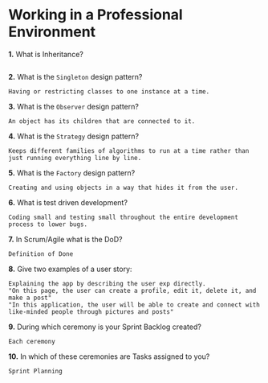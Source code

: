 # Working in a Professional Environment

**1.** What is Inheritance?
<!-- enter you answer in the space below -->
```

```
**2.** What is the `Singleton` design pattern?
<!-- enter you answer in the space below -->
```
Having or restricting classes to one instance at a time.
```
**3.** What is the `Observer` design pattern?
<!-- enter you answer in the space below -->
```
An object has its children that are connected to it.
```
**4.** What is the `Strategy` design pattern?
<!-- enter you answer in the space below -->
```
Keeps different families of algorithms to run at a time rather than just running everything line by line.
```
**5.** What is the `Factory` design pattern?
<!-- enter you answer in the space below -->
```
Creating and using objects in a way that hides it from the user.
```
**6.** What is test driven development?
<!-- enter you answer in the space below -->
```
Coding small and testing small throughout the entire development process to lower bugs.
```
**7.** In Scrum/Agile what is the DoD?
<!-- enter you answer in the space below -->
```
Definition of Done
```
**8.** Give two examples of a user story:
<!-- enter you answer in the space below -->
```
Explaining the app by describing the user exp directly.
"On this page, the user can create a profile, edit it, delete it, and make a post"
"In this application, the user will be able to create and connect with like-minded people through pictures and posts"
```
**9.** During which ceremony is your Sprint Backlog created?
<!-- enter you answer in the space below -->
```
Each ceremony
```
**10.** In which of these ceremonies are Tasks assigned to you?
<!-- enter you answer in the space below -->
```
Sprint Planning
```